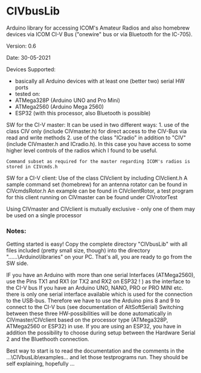 # CIVbusLib
Arduino library for accessing ICOM's Amateur Radios and also homebrew devices
via ICOM CI-V Bus ("onewire" bus or via Bluetooth for the IC-705).

Version: 0.6

Date: 30-05-2021

Devices Supported:
* basically all Arduino devices with at least one (better two) serial HW ports
* tested on:
* ATMega328P  (Arduino UNO and Pro Mini)
* ATMega2560	(Arduino Mega 2560)
* ESP32				(with this processor, also Bluetooth is possible)

SW for the CI-V master:
	It can be used in two different ways:
	1. use of the class CIV only (include CIVmaster.h) for direct access to the CIV-Bus via read and write methods
	2. use of the class "ICradio" in addition to "CIV" (include CIVmaster.h and ICradio.h). In this case you have access 
		to some higher level controls of the radios which I found to be useful.

	Command subset as required for the master regarding ICOM's radios is stored in CIVcmds.h

SW for a CI-V client:
	Use of the class CIVclient by including CIVclient.h
	A sample command set (homebrew) for an antenna rotator can be found in CIVcmdsRotor.h
	An example can be found in CIVclientRotor, a test program for this client running on CIVmaster can be found 
	under CIVrotorTest

Using CIVmaster and CIVclient is mutually exclusive - only one of them may be used on a single processor 

### Notes:
Getting started is easy!
Copy the complete directory "CIVbusLib" with all files included (pretty small size, though)
into the directory "...\...\Arduino\libraries\" on your PC.
That's all, you are ready to go from the SW side.

IF you have an Arduino with more than one serial Interfaces (ATMega2560), use the Pins TX1 and RX1
(or TX2 and RX2 on ESP32 ! ) as the interface to the CI-V bus
If you have an Arduino UNO, NANO, PRO or PRO MINI etc. there is only one serial interface available which
is used for the connection to the USB-bus. Therefore we have to use the Arduino pins 8 and 9 to connect
to the CI-V bus (see documentation of AltSoftSerial)
Switching between these three HW-possibilities will be done automatically in CIVmaster/CIVclient based on the processor type 
(ATMega328P, ATMega2560 or ESP32) in use.
If you are using an ESP32, you have in addition the possibility to choose during setup between the Hardware Serial 2 and the Bluethooth connection.

Best way to start is to read the documentation and the comments in the ...\CIVbusLib\examples\... and let those
testprograms run. They should be self explaining, hopefully ...

